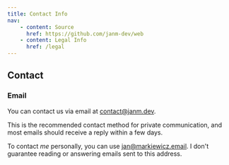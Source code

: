 ```yaml
---
title: Contact Info
nav:
    - content: Source
      href: https://github.com/janm-dev/web
    - content: Legal Info
      href: /legal
---
```


## Contact

### Email

You can contact us via email at [contact@janm.dev](mailto:contact@janm.dev).

This is the recommended contact method for private communication, and most emails should receive a reply within a few days.

To contact _me_ personally, you can use [jan@markiewicz.email](mailto:jan@markiewicz.email?subject=janm%20contact%20%7C%20). I don't guarantee reading or answering emails sent to this address.
